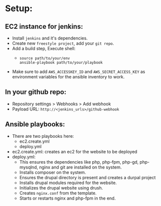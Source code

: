 # Setup:

## EC2 instance for jenkins:
- Install `jenkins` and it's dependencies.
- Create new `freestyle project`, add your `git repo`.
- Add a build step, Execute shell:
    -   ```shell
        source path/to/your/env
        ansible-playbook path/to/your/playbook
        ```
- Make sure to add `AWS_ACCESSKEY_ID` and `AWS_SECRET_ACCESS_KEY` as environment variables for the ansible inventory to work.

## In your github repo:
- Repository settings > Webhooks > Add webhook
- Payload URL: `http://<jenkins_urls>/github-webhook`

## Ansible playbooks:
- There are two playbooks here:
    - ec2.create.yml
    - deploy.yml
- ec2.create.yml: creates an ec2 for the website to be deployed
- deploy.yml:
    - This ensures the dependencies like php, php-fpm, php-gd, php-mysqlnd, nginx and git are installed on the system.
    - Installs composer on the system.
    - Ensures the drupal directory is present and creates a durpal project
    - Installs drupal modules required for the website.
    - Initializes the drupal website using drush.
    - Creates `nginx.conf` from the template.
    - Starts or restarts nginx and php-fpm in the end.
